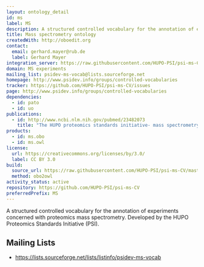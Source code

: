 ```yaml
---
layout: ontology_detail
id: ms
label: MS
description: A structured controlled vocabulary for the annotation of experiments concerned with proteomics mass spectrometry.
title: Mass spectrometry ontology
createdWith: http://oboedit.org
contact:
  email: gerhard.mayer@rub.de
  label: Gerhard Mayer
integration_server: https://raw.githubusercontent.com/HUPO-PSI/psi-ms-CV/master
domain: MS experiments
mailing_list: psidev-ms-vocab@lists.sourceforge.net
homepage: http://www.psidev.info/groups/controlled-vocabularies
tracker: https://github.com/HUPO-PSI/psi-ms-CV/issues
page: http://www.psidev.info/groups/controlled-vocabularies
dependencies:
  - id: pato
  - id: uo
publications:
  - id: http://www.ncbi.nlm.nih.gov/pubmed/23482073
    title: "The HUPO proteomics standards initiative- mass spectrometry controlled vocabulary."
products:
  - id: ms.obo
  - id: ms.owl
license:
  url: https://creativecommons.org/licenses/by/3.0/
  label: CC BY 3.0
build:
  source_url: https://raw.githubusercontent.com/HUPO-PSI/psi-ms-CV/master/psi-ms.obo
  method: obo2owl
activity_status: active
repository: https://github.com/HUPO-PSI/psi-ms-CV
preferredPrefix: MS
---
```


A structured controlled vocabulary for the annotation of experiments concerned with proteomics mass spectrometry. Developed by the HUPO Proteomics Standards Initiative (PSI).

## Mailing Lists

 * https://lists.sourceforge.net/lists/listinfo/psidev-ms-vocab
